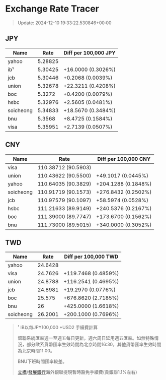 # Exchange Rate Tracer

> Update: 2024-12-10 19:33:22.530846+00:00

## JPY

| Name      |    Rate | Diff per 100,000 JPY   |
|-----------|---------|------------------------|
| yahoo     | 5.28825 |                        |
| ib¹       | 5.30425 | +16.0000 (0.3026%)     |
| jcb       | 5.30446 | +0.2068 (0.0039%)      |
| union     | 5.32678 | +22.3211 (0.4208%)     |
| boc       | 5.3272  | +0.4200 (0.0079%)      |
| hsbc      | 5.32976 | +2.5605 (0.0481%)      |
| soicheong | 5.34833 | +18.5670 (0.3484%)     |
| bnu       | 5.3568  | +8.4725 (0.1584%)      |
| visa      | 5.35951 | +2.7139 (0.0507%)      |

## CNY

| Name      | Rate                | Diff per 100,000 CNY   |
|-----------|---------------------|------------------------|
| visa      | 110.38712	(90.5903) |                        |
| union     | 110.43622	(90.5500) | +49.1017 (0.0445%)     |
| yahoo     | 110.64035	(90.3829) | +204.1288 (0.1848%)    |
| soicheong | 110.91719	(90.1573) | +276.8432 (0.2502%)    |
| jcb       | 110.97579	(90.1097) | +58.5974 (0.0528%)     |
| hsbc      | 111.21633	(89.9149) | +240.5376 (0.2167%)    |
| boc       | 111.39000	(89.7747) | +173.6700 (0.1562%)    |
| bnu       | 111.73000	(89.5015) | +340.0000 (0.3052%)    |

## TWD

| Name      |    Rate | Diff per 100,000 TWD   |
|-----------|---------|------------------------|
| yahoo     | 24.6428 |                        |
| visa      | 24.7626 | +119.7468 (0.4859%)    |
| union     | 24.8788 | +116.2541 (0.4695%)    |
| jcb       | 24.8981 | +19.2970 (0.0776%)     |
| boc       | 25.575  | +676.8620 (2.7185%)    |
| bnu       | 26      | +425.0000 (1.6618%)    |
| soicheong | 26.2001 | +200.1000 (0.7696%)    |


> ¹ IB以每JPY100,000 +USD2 手續費計算
>
> 銀聯系統匯率週一至週五每日更新，週六周日延用週五匯率。如無特殊情況，部分歐系貨幣匯率生效時間為北京時間16:30，其他貨幣匯率生效時間為北京時間11:00。
>
> BNU下班時間匯率較差。
>
> [立橋](https://www.wlbank.com.mo/uploads/ueditor/file/20181211/1544536513900230.pdf)/[發展銀行](https://www.mdb.com.mo/Service_Charges_20230728.pdf)海外銀聯提現暫時豁免手續費(貴銀聯1.1%左右)

